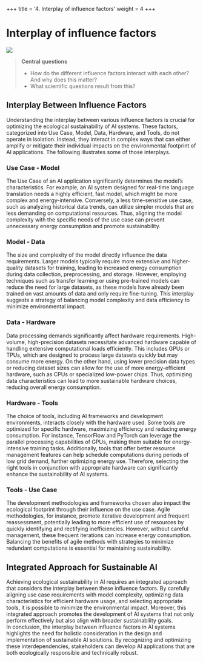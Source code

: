 +++
title = '4. Interplay of influence factors'
weight = 4
+++
# Interplay of influence factors
![](../figures/placeholder_green_ai_impact_factors_interconnected.png)

> **Central questions**  
> - How do the different influence factors interact with each other? And why does this matter?
> - What scientific questions result from this?

## Interplay Between Influence Factors
Understanding the interplay between various influence factors is crucial for optimizing the ecological sustainability of AI systems. These factors, categorized into Use Case, Model, Data, Hardware, and Tools, do not operate in isolation. Instead, they interact in complex ways that can either amplify or mitigate their individual impacts on the environmental footprint of AI applications. The following illustrates some of those interplays.

### Use Case - Model
The Use Case of an AI application significantly determines the model’s characteristics. For example, an AI system designed for real-time language translation needs a highly efficient, fast model, which might be more complex and energy-intensive. Conversely, a less time-sensitive use case, such as analyzing historical data trends, can utilize simpler models that are less demanding on computational resources. Thus, aligning the model complexity with the specific needs of the use case can prevent unnecessary energy consumption and promote sustainability.

### Model - Data
The size and complexity of the model directly influence the data requirements. Larger models typically require more extensive and higher-quality datasets for training, leading to increased energy consumption during data collection, preprocessing, and storage. However, employing techniques such as transfer learning or using pre-trained models can reduce the need for large datasets, as these models have already been trained on vast amounts of data and only require fine-tuning. This interplay suggests a strategy of balancing model complexity and data efficiency to minimize environmental impact.

### Data - Hardware
Data processing demands significantly affect hardware requirements. High-volume, high-precision datasets necessitate advanced hardware capable of handling extensive computational loads efficiently. This includes GPUs or TPUs, which are designed to process large datasets quickly but may consume more energy. On the other hand, using lower precision data types or reducing dataset sizes can allow for the use of more energy-efficient hardware, such as CPUs or specialized low-power chips. Thus, optimizing data characteristics can lead to more sustainable hardware choices, reducing overall energy consumption.

### Hardware - Tools
The choice of tools, including AI frameworks and development environments, interacts closely with the hardware used. Some tools are optimized for specific hardware, maximizing efficiency and reducing energy consumption. For instance, TensorFlow and PyTorch can leverage the parallel processing capabilities of GPUs, making them suitable for energy-intensive training tasks. Additionally, tools that offer better resource management features can help schedule computations during periods of low grid demand, further optimizing energy use. Therefore, selecting the right tools in conjunction with appropriate hardware can significantly enhance the sustainability of AI systems.

### Tools - Use Case
The development methodologies and frameworks chosen also impact the ecological footprint through their influence on the use case. Agile methodologies, for instance, promote iterative development and frequent reassessment, potentially leading to more efficient use of resources by quickly identifying and rectifying inefficiencies. However, without careful management, these frequent iterations can increase energy consumption. Balancing the benefits of agile methods with strategies to minimize redundant computations is essential for maintaining sustainability.

## Integrated Approach for Sustainable AI
Achieving ecological sustainability in AI requires an integrated approach that considers the interplay between these influence factors. By carefully aligning use case requirements with model complexity, optimizing data characteristics for efficient hardware usage, and selecting appropriate tools, it is possible to minimize the environmental impact. Moreover, this integrated approach promotes the development of AI systems that not only perform effectively but also align with broader sustainability goals.  
In conclusion, the interplay between influence factors in AI systems highlights the need for holistic consideration in the design and implementation of sustainable AI solutions. By recognizing and optimizing these interdependencies, stakeholders can develop AI applications that are both ecologically responsible and technically robust.